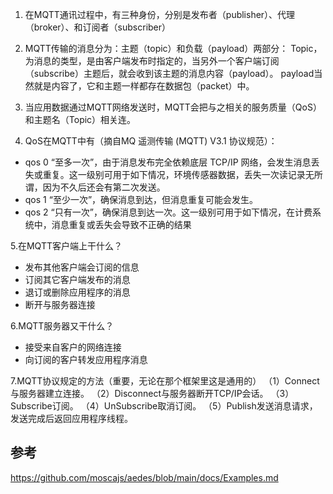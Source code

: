 1. 在MQTT通讯过程中，有三种身份，分别是发布者（publisher）、代理（broker）、和订阅者（subscriber）
2. MQTT传输的消息分为：主题（topic）和负载（payload）两部分：
   Topic，为消息的类型，是由客户端发布时指定的，当另外一个客户端订阅（subscribe）主题后，就会收到该主题的消息内容（payload）。
   payload当然就是内容了，它和主题一样都存在数据包（packet）中。
3. 当应用数据通过MQTT网络发送时，MQTT会把与之相关的服务质量（QoS）和主题名（Topic）相关连。

4. QoS在MQTT中有（摘自MQ 遥测传输 (MQTT) V3.1 协议规范）：

* qos 0 “至多一次”，由于消息发布完全依赖底层 TCP/IP 网络，会发生消息丢失或重复。这一级别可用于如下情况，环境传感器数据，丢失一次读记录无所谓，因为不久后还会有第二次发送。
* qos 1 “至少一次”，确保消息到达，但消息重复可能会发生。
* qos 2 “只有一次”，确保消息到达一次。这一级别可用于如下情况，在计费系统中，消息重复或丢失会导致不正确的结果

5.在MQTT客户端上干什么？

* 发布其他客户端会订阅的信息
* 订阅其它客户端发布的消息
* 退订或删除应用程序的消息
* 断开与服务器连接

6.MQTT服务器又干什么？
* 接受来自客户的网络连接
* 向订阅的客户转发应用程序消息

7.MQTT协议规定的方法（重要，无论在那个框架里这是通用的）
（1）Connect与服务器建立连接。
（2）Disconnect与服务器断开TCP/IP会话。
（3）Subscribe订阅。
（4）UnSubscribe取消订阅。
（5）Publish发送消息请求，发送完成后返回应用程序线程。


## 参考

https://github.com/moscajs/aedes/blob/main/docs/Examples.md